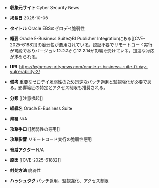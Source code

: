 - **収集元サイト**
Cyber Security News

- **掲載日**
2025-10-06

- **タイトル**
Oracle EBSのゼロデイ脆弱性

- **概要**
Oracle E-Business SuiteのBI Publisher Integrationにある[[CVE-2025-61882]]の脆弱性が悪用されている。認証不要でリモートコード実行が可能でありバージョン12.2.3から12.2.14が影響を受けている。迅速な対応が求められる。

- **URL**
https://cybersecuritynews.com/oracle-e-business-suite-0-day-vulnerability-2/

- **備考**
重要なゼロデイ脆弱性のため迅速なパッチ適用と監視強化が必要である。影響範囲の特定とアクセス制限も推奨される。

- **分類**
[[注意喚起]]

- **組織名**
Oracle E-Business Suite

- **業種**
N/A

- **攻撃手口**
[[脆弱性の悪用]]

- **攻撃影響**
リモートコード実行の脆弱性悪用

- **脅威アクター**
N/A

- **原因**
[[CVE-2025-61882]]

- **対処方法**
脆弱性

- **ハッシュタグ**
パッチ適用、監視強化、アクセス制限
